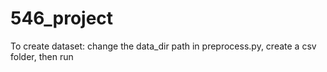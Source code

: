 # 546_project

To create dataset: change the data_dir path in preprocess.py, create a csv folder, then run